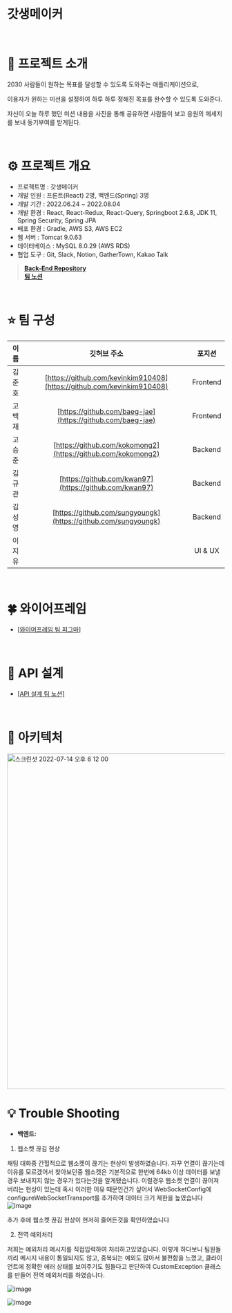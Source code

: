 # 갓생메이커

<br>

# 👏 프로젝트 소개

2030 사람들이 원하는 목표를 달성할 수 있도록 도와주는 애플리케이션으로, 

이용자가 원하는 미션을 설정하여 하루 하루 정해진 목표를 완수할 수 있도록 도와준다. 

자신이 오늘 하루 했던 미션 내용을 사진을 통해 공유하면 사람들이 보고 응원의 메세지를 보내 동기부여를 받게된다.

<br>

# ****⚙️**** 프로젝트 개요

- 프로젝트명 : 갓생메이커
- 개발 인원 : 프론트(React) 2명, 백엔드(Spring) 3명
- 개발 기간 : 2022.06.24 ~ 2022.08.04
- 개발 환경 :  React, React-Redux, React-Query, Springboot 2.6.8, JDK 11, Spring Security, Spring JPA
- 배포 환경 : Gradle, AWS S3, AWS EC2
- 웹 서버 : Tomcat 9.0.63
- 데이터베이스 : MySQL 8.0.29 (AWS RDS)
- 협업 도구 : Git, Slack, Notion, GatherTown, Kakao Talk

>**[Back-End Repository](https://github.com/hacksagona/Project_BackEnd)
><br>
>[팀 노션](https://www.notion.so/5-2de18c593e1e409d817f6ebe79b36bab)**
<br>

# ⭐️ 팀 구성
| 이름     | 깃허브 주소                                                | 포지션     |
|:--------:|:----------------------------------------------------------:|:-----------:|
| 김준호 | [https://github.com/kevinkim910408](https://github.com/kevinkim910408)                     | Frontend     |
| 고백재   | [https://github.com/baeg-jae](https://github.com/baeg-jae)                     | Frontend     |
| 고승준   | [https://github.com/kokomong2](https://github.com/kokomong2) | Backend     |
| 김규관   | [https://github.com/kwan97](https://github.com/kwan97)                     | Backend |
| 김성영   | [https://github.com/sungyoungk](https://github.com/sungyoungk)                     | Backend  |
| 이지유   |                     | UI & UX  |
<br>


# ****🍀**** 와이어프레임

- [[와이어프레임 팀 피그마]](https://www.figma.com/file/jwyyh1kwYKJVD9LoQMnypT/Untitled?node-id=0%3A1)

<br>

# 💛 API 설계

- [[API 설계 팀 노션]](https://www.notion.so/8991a35585474adcb5778b9d38e0e6df?v=0ec066f3839b4309ab13abe09d446377)
<br>

# ****🧩 아키텍처****
<img width="777" alt="스크린샷 2022-07-14 오후 6 12 00" src="https://user-images.githubusercontent.com/101084642/178947459-17940308-dbe9-4ebc-a2dd-f02de3e97ac1.png">

<br>

# ****💡 Trouble Shooting****
- **백엔드:**

1. 웹소켓 끊김 현상

채팅 대화중 간헐적으로 웹소켓이 끊기는 현상이 발생하였습니다. 
자꾸 연결이 끊기는데 이유를 모르겠어서 찾아보던중
웹소켓은 기본적으로 한번에 64kb 이상 데이터를 보낼 경우 보내지지 않는 경우가 있다는것을 알게됐습니다.
이럴경우 웹소켓 연결이 끊어져 버리는 현상이 있는데 혹시 이러한 이유 때문인건가 싶어서
WebSocketConfig에 configureWebSocketTransport를 추가하여 데이터 크기 제한을 높였습니다
![image](https://user-images.githubusercontent.com/105098279/182486382-0670a25f-dc87-4cef-a529-56a58106fcdc.png)

추가 후에 웹소켓 끊김 현상이 현저히 줄어든것을 확인하였습니다

2. 전역 예외처리

저희는 예외처리 메시지를 직접입력하여 처리하고있었습니다.
이렇게 하다보니 팀원들끼리 메시지 내용이 통일되지도 않고,
중복되는 예외도 많아서 불편함을 느꼈고,
클라이언트에 정확한 에러 상태를 보여주기도 힘들다고 판단하여
CustomException 클래스를 만들어 전역 예외처리를 하였습니다.

![image](https://user-images.githubusercontent.com/105098279/182487460-8ed579b9-d63e-4f07-8411-b52e075dba37.png)

![image](https://user-images.githubusercontent.com/105098279/182487492-16458d8d-a941-4a33-8b0b-16c1f7850697.png)



<br>

<!-- # ****💡 Trouble Shooting****
1. - **프론트엔드:**
    - **싱글페이지 어플리케이션에서 번들 사이즈가 커지면 로딩속도나 성능면에서 문제가 생길 수고, 모든 페이지를 처음부터 불러올 필요가 있을까 하는 생각이 있었습니다.**
        - **검색을 통해, 지금 사용하는 코드가 아닌 코드는 나중에 불러와 사용할 수 가 있는 코드 스플리팅이 있다고 해서 도입하여 페이지별 로딩속도를 개선하였습니다.**
        - **정확히는 페이스북에서  추천하는 Loadable Components를 사용하여 코드 스플리팅을 진행하였습니다.**
        ![zxc](https://user-images.githubusercontent.com/59503331/178904370-d7e2c699-d718-400a-8b15-74f3c5188c5c.PNG)          
        - **닉네임가입 페이지에서 닉네임 최대길이와, 현재길이를 보여주기위해 div태그 안에 input의 border를 안보이게해서 만들었는데, input을 focusing 했을때 상위 태그인 div에 접근을 하는 방법이 필요했습니다.**
        - **검색을 통해 &:focus-within 이라는 가상클래스를 찾아내어서 상위태그에 접근하여 스타일링을 적용했습니다.**
        ![asasd](https://user-images.githubusercontent.com/59503331/178904368-02b1a738-765d-4a59-9923-f575851a5af9.PNG) -->
            
